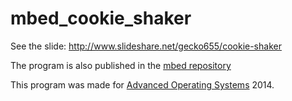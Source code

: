 # mbed_cookie_shaker

See the slide: <http://www.slideshare.net/gecko655/cookie-shaker>

The program is also published in the [mbed repository](http://developer.mbed.org/users/gecko655/code/mbed_cookie_clicker/) 

This program was made for [Advanced Operating Systems](http://www.psg.cs.titech.ac.jp/aos/) 2014.
